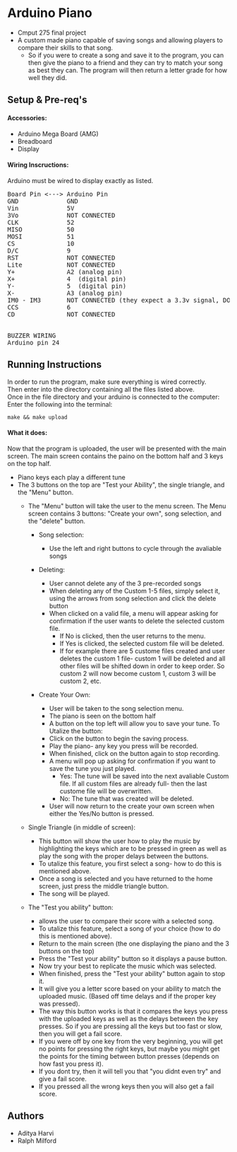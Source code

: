 # Arduino Piano
- Cmput 275 final project
- A custom made piano capable of saving songs and allowing players to compare their skills to that song.
  - So if you were to create a song and save it to the program, you can then give the piano to a friend and they can try to match your song as best they can. The program will then return a letter grade for how well they did.
## Setup & Pre-req's
#### Accessories:
-   Arduino Mega Board (AMG)
-   Breadboard
-   Display
#### Wiring Inscructions:
Arduino must be wired to display exactly as listed.
<pre>
Board Pin <---> Arduino Pin
GND             GND
Vin             5V
3Vo             NOT CONNECTED
CLK             52
MISO            50
MOSI            51
CS              10
D/C             9
RST             NOT CONNECTED
Lite            NOT CONNECTED
Y+              A2 (analog pin)
X+              4  (digital pin)
Y-              5  (digital pin)
X-              A3 (analog pin)
IM0 - IM3       NOT CONNECTED (they expect a 3.3v signal, DON'T CONNECT!)
CCS             6
CD              NOT CONNECTED


BUZZER WIRING
Arduino pin 24
</pre>
## Running Instructions

In order to run the program, make sure everything is wired correctly.\
Then enter into the directory containing all the files listed above.\
Once in the file directory and your arduino is connected to the computer:\
Enter the following into the terminal:

`make && make upload`

#### What it does:
Now that the program is uploaded, the user will be presented with the main screen.
The main screen contains the paino on the bottom half and 3 keys on the top half.
-   Piano keys each play a different tune
-   The 3 buttons on the top are "Test your Ability", the single triangle, and
    the "Menu" button.
    -   The "Menu" button will take the user to the menu screen. The Menu screen
        contains 3 buttons: "Create your own", song selection, and the "delete" button.

        -   Song selection:
            -   Use the left and right buttons to cycle through the avaliable songs

        -   Deleting:
            -   User cannot delete any of the 3 pre-recorded songs
            -   When deleting any of the Custom 1-5 files, simply select it, using
                the arrows from song selection and click the delete button
            -   When clicked on a valid file, a menu will appear asking for
                confirmation if the user wants to delete the selected custom file.
                -   If No is clicked, then the user returns to the menu.
                -   If Yes is clicked, the selected custom file will be deleted.
                -   If for example there are 5 custome files created and user
                    deletes the custom 1 file- custom 1 will be deleted and all
                    other files will be shifted down in order to keep order.
                    So custom 2 will now become custom 1, custom 3 will be custom 2,
                    etc.

        -   Create Your Own:
            -   User will be taken to the song selection menu.
            -   The piano is seen on the bottom half
            -   A button on the top left will allow you to save your tune.
            To Utalize the button:
            -   Click on the button to begin the saving process.
            -   Play the piano- any key you press will be recorded.
            -   When finished, click on the button again to stop recording.
            -   A menu will pop up asking for confirmation if you want to save
                the tune you just played.
                -   Yes:
                    The tune will be saved into the next avaliable Custom file.
                    If all custom files are already full- then the last custome file
                    will be overwritten.
                -   No:
                    The tune that was created will be deleted.
            -   User will now return to the create your own screen when either the
                Yes/No button is pressed.

    -   Single Triangle (in middle of screen):
        -   This button will show the user how to play the music by highlighting
            the keys which are to be pressed in green as well as play the song
            with the proper delays between the buttons.
        -   To utalize this feature, you first select a song- how to do this is mentioned above.
        -   Once a song is selected and you have returned to the home screen, just
            press the middle triangle button.
        -   The song will be played.

    -   The "Test you ability" button:
        -   allows the user to compare their score with a selected song. 
        -   To utalize this feature, select a song of your choice (how to do this
            is mentioned above).
        -   Return to the main screen (the one displaying the piano and the 3 buttons on the top)
        -   Press the "Test your ability" button so it displays a pause button.
        -   Now try your best to replicate the music which was selected.
        -   When finished, press the "Test your ability" button again to stop it.
        -   It will give you a letter score based on your ability to match the
            uploaded music. (Based off time delays and if the proper key was pressed).
        -   The way this button works is that it compares the keys you press with the
            uploaded keys as well as the delays between the key presses.
            So if you are pressing all the keys but too fast or slow, then you will
            get a fail score.
        -   If you were off by one key from the very beginning, you will get no points
            for pressing the right keys, but maybe you might get the points for the 
            timing between button presses (depends on how fast you press it).
        -   If you dont try, then it will tell you that "you didnt even try" and give
            a fail score.
        -   If you pressed all the wrong keys then you will also get a fail score.
## Authors
- Aditya Harvi
- Ralph Milford
